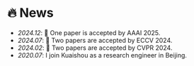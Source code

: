 # 🔥 News
- *2024.12*: 🎉 One paper is accepted by AAAI 2025.
- *2024.07*: 🎉 Two papers are accepted by ECCV 2024.
- *2024.02*: 🎉 Two papers are accepted by CVPR 2024.
- *2020.07*: I join Kuaishou as a research engineer in Beijing.
